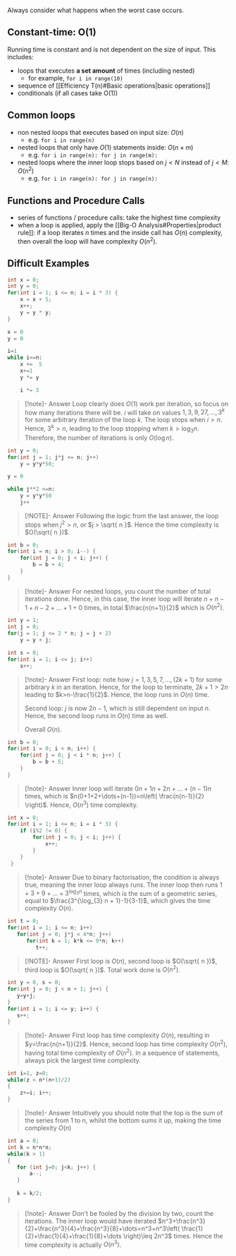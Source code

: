 Always consider what happens when the worst case occurs.
## Constant-time: O(1)
Running time is constant and is not dependent on the size of input. This includes:
- loops that executes **a set amount** of times (including nested)
	- for example, `for i in range(10)`
- sequence of [[Efficiency T(n)#Basic operations|basic operations]]
- conditionals (if all cases take O(1))
## Common loops
- non nested loops that executes based on input size: $O(n)$
	- e.g. `for i in range(n)` 
- nested loops that only have $O(1)$ statements inside: $O(n \times m)$ 
	- e.g. `for i in range(n): for j in range(m):`
- nested loops where the inner loop stops based on $j < N$ instead of $j < M$: $O(n^{2})$
	- e.g. `for i in range(n): for j in range(n):`
## Functions and Procedure Calls
- series of functions / procedure calls: take the highest time complexity
- when a loop is applied, apply the [[Big-O Analysis#Properties|product rule]]: if a loop iterates $n$ times and the inside call has $O(n)$ complexity, then overall the loop will have complexity $O(n^2)$.
## Difficult Examples
```cpp
int x = 0;
int y = 0;
for(int i = 1; i <= n; i = i * 3) {
	x = x + 5;
	x++;
	y = y * y;
}
```

```python
x = 0
y = 0

i=1
while i<=n:
	x +=  5
	x+=1
	y *= y

	i *= 3
```

> [!note]- Answer
> Loop clearly does $O(1)$ work per iteration, so focus on how many iterations there will be. $i$ will take on values $1, 3, 9, 27, \dots, 3^k$ for some arbitrary iteration of the loop $k$. The loop stops when $i > n$. Hence, $3^k > n$, leading to the loop stopping when $k>\log_{3}n$. Therefore, the number of iterations is only $O(\log n)$.

```cpp
int y = 0;
for(int j = 1; j*j <= n; j++)
	y = y*y*50;
```


```python
y = 0

while j**2 <=n:
	y = y*y*50
	j++
```

> [!NOTE]- Answer
> Following the logic from the last answer, the loop stops when $j^2>n$, or $j > \sqrt{ n }$. Hence the time complexity is $O(\sqrt{ n })$.

```cpp
int b = 0;
for(int i = n; i > 0; i--) {
	for(int j = 0; j < i; j++) {
		b = b + 4;
	}
}
```

> [!note]- Answer
> For nested loops, you count the number of total iterations done. Hence, in this case, the inner loop will iterate $n+ n-1+ n-2+\dots+1+ 0$ times, in total $\frac{n(n+1)}{2}$  which is $O(n^{2})$.

```cpp
int y = 1;
int j = 0;
for(j = 1; j <= 2 * n; j = j + 2) 
	y = y + j;

int s = 0;
for(int i = 1; i <= j; i++)
	s++;
```

> [!note]- Answer
> First loop: note how $j=1,3,5,7,\dots,(2k+1)$ for some arbitrary $k$ in an iteration. Hence, for the loop to terminate, $2k+1>2n$ leading to $k>n-\frac{1}{2}$. Hence, the loop runs in $O(n)$ time.
> 
> Second loop: $j$ is now $2n-1$, which is still dependent on input $n$. Hence, the second loop runs in $O(n)$ time as well.
> 
> Overall $O(n)$.

```cpp
int b = 0;
for(int i = 0; i < n; i++) {
	for(int j = 0; j < i * n; j++) {
		b = b + 5;
	}
}
```

> [!note]- Answer
> Inner loop will iterate $0n+1n+2n+\dots+(n-1)n$ times, which is $n(0+1+2+\dots+(n-1))=n\left( \frac{n(n-1)}{2} \right)$. Hence, $O(n^3)$ time complexity.

```cpp
int x = 0;
for(int i = 1; i <= n; i = i * 3) {
	if (i%2 != 0) {
		for(int j = 0; j < i; j++) {
			x++;
		}
	}
 }
```

> [!note]- Answer
> Due to binary factorisation, the condition is always true, meaning the inner loop always runs. The inner loop then runs $1+3+9+\dots+3^{\log_{3}n}$ times, which is the sum of a geometric series, equal to $\frac{3^{\log_{3} n + 1}-1}{3-1}$, which gives the time complexity $O(n)$.

```cpp
int t = 0;
for(int i = 1; i <= n; i++)
   for(int j = 0; j*j < 4*n; j++)
      for(int k = 1; k*k <= 9*n; k++)
         t++;
```

> [!NOTE]- Answer
> First loop is $O(n)$, second loop is $O(\sqrt{ n })$, third loop is $O(\sqrt{ n })$. Total work done is $O(n^{2})$.

```cpp
int y = 0, s = 0;
for(int j = 0; j < n + 1; j++) {
   y=y+j;
}
for(int i = 1; i <= y; i++) {
   s++;
}
```

> [!note]- Answer
> First loop has time complexity $O(n)$, resulting in $y=\frac{n(n+1)}{2}$. Hence, second loop has time complexity $O(n^2)$, having total time complexity of $O(n^2)$. In a sequence of statements, always pick the largest time complexity.

```cpp
int i=1, z=0;
while(z < n*(n+1)/2)
{
	z+=i; i++;
}
```

> [!note]- Answer
> Intuitively you should note that the top is the sum of the series from 1 to n, whilst the bottom sums it up, making the time complexity $O(n)$

```cpp
int a = 0;
int k = n*n*n;
while(k > 1)
{
   for (int j=0; j<k; j++) { 
	   a--; 
   }
   
   k = k/2; 
}
```

> [!note]- Answer
> Don't be fooled by the division by two, count the iterations. The inner loop would have iterated $n^3+\frac{n^3}{2}+\frac{n^3}{4}+\frac{n^3}{8}+\dots=n^3+n^3\left( \frac{1}{2}+\frac{1}{4}+\frac{1}{8}+\dots \right)\leq 2n^3$ times. Hence the time complexity is actually $O(n^{3})$.

